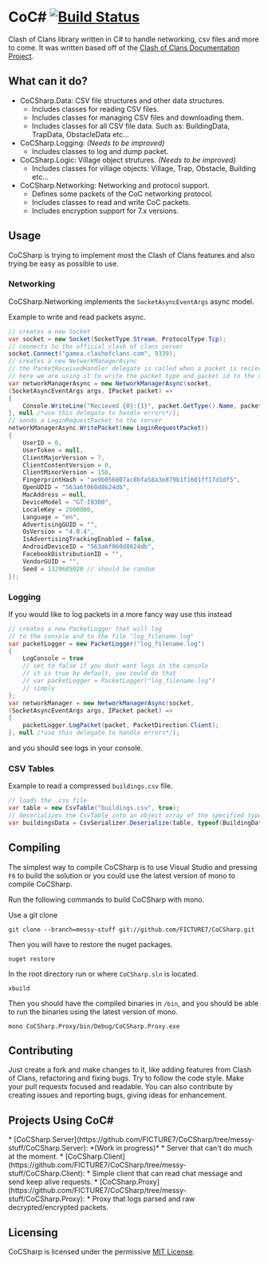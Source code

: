 <h1> 
CoC# <a href="https://travis-ci.org/FICTURE7/CoCSharp"><img src="https://travis-ci.org/FICTURE7/CoCSharp.svg?branch=messy-stuff" alt="Build Status"></a>
</h1>

Clash of Clans library written in C# to handle networking, csv files and more to come. It was written based off of the [Clash of Clans Documentation Project](https://github.com/clanner/cocdp/).

## What can it do?
* CoCSharp.Data: CSV file structures and other data structures.
  * Includes classes for reading CSV files.
  * Includes classes for managing CSV files and downloading them.
  * Includes classes for all CSV file data. Such as: BuildingData, TrapData, ObstacleData etc...
* CoCSharp.Logging: *(Needs to be improved)*
  * Includes classes to log and dump packet.
* CoCSharp.Logic: Village object strutures. *(Needs to be improved)*
  * Includes classes for village objects: Village, Trap, Obstacle, Building etc...
* CoCSharp.Networking: Networking and protocol support.
  * Defines some packets of the CoC networking protocol.
  * Includes classes to read and write CoC packets.
  * Includes encryption support for 7.x versions.
  
## Usage
CoCSharp is trying to implement most the Clash of Clans features and also trying be easy as possible to use.

### Networking
CoCSharp.Networking implements the `SocketAsyncEventArgs` async model.

Example to write and read packets async.
```c#
// creates a new Socket
var socket = new Socket(SocketType.Stream, ProtocolType.Tcp);
// connects to the official clash of clans server
socket.Connect("gamea.clashofclans.com", 9339);
// creates a new NetworkManagerAsync
// the PacketReceivedHandler delegate is called when a packet is recieved
// here we are using it to write the packet type and packet id to the console
var networkManagerAsync = new NetworkManagerAsync(socket, 
(SocketAsyncEventArgs args, IPacket packet) =>
{
    Console.WriteLine("Recieved {0}:{1}", packet.GetType().Name, packet.ID);
}, null /*use this delegate to handle errors*/);
// sends a LoginRequestPacket to the server
networkManagerAsync.WritePacket(new LoginRequestPacket()
{
    UserID = 0, 
    UserToken = null,
    ClientMajorVersion = 7,
    ClientContentVersion = 0,
    ClientMinorVersion = 156,
    FingerprintHash = "ae9b056807ac8bfa58a3e879b1f1601ff17d1df5",
    OpenUDID = "563a6f060d8624db",
    MacAddress = null,
    DeviceModel = "GT-I9300",
    LocaleKey = 2000000,
    Language = "en",
    AdvertisingGUID = "",
    OsVersion = "4.0.4",
    IsAdvertisingTrackingEnabled = false,
    AndroidDeviceID = "563a6f060d8624db",
    FacebookDistributionID = "",
    VendorGUID = "",
    Seed = 1329685020 // should be random
});
```

### Logging
If you would like to log packets in a more fancy way use this instead
```c#
// creates a new PacketLogger that will log
// to the console and to the file "log_filename.log"
var packetLogger = new PacketLogger("log_filename.log")
{
    LogConsole = true
    // set to false if you dont want logs in the console
    // it is true by default, you could do that
    // var packetLogger = PacketLogger("log_filename.log")
    // simply
};
var networkManager = new NetworkManagerAsync(socket, 
(SocketAsyncEventArgs args, IPacket packet) =>
{
    packetLogger.LogPacket(packet, PacketDirection.Client);
}, null /*use this delegate to handle errors*/);
```
and you should see logs in your console.


### CSV Tables
Example to read a compressed `buildings.csv` file.
```c#
// loads the .csv file
var table = new CsvTable("buildings.csv", true);
// deserializes the CsvTable into an object array of the specified type.
var buildingsData = CsvSerializer.Deserialize(table, typeof(BuildingData));
```

## Compiling
The simplest way to compile CoCSharp is to use Visual Studio and pressing `F6` to build the solution or you could use the latest version of mono to compile CoCSharp.

Run the following commands to build CoCSharp with mono.

Use a git clone
```
git clone --branch=messy-stuff git://github.com/FICTURE7/CoCSharp.git
```
Then you will have to restore the nuget packages.
```
nuget restore
```
In the root directory run or where `CoCSharp.sln` is located.
```
xbuild
```
Then you should have the compiled binaries in `/bin`, and you should be able to run the binaries using the latest version of mono.

```
mono CoCSharp.Proxy/bin/Debug/CoCSharp.Proxy.exe
```

## Contributing
Just create a fork and make changes to it, like adding features from Clash of Clans, refactoring and fixing bugs. Try to follow the code style. Make your pull requests focused and readable. You can also contribute by creating issues and reporting bugs, giving ideas for enhancement.

<h2>Projects Using CoC#</h2>
* [CoCSharp.Server](https://github.com/FICTURE7/CoCSharp/tree/messy-stuff/CoCSharp.Server): *(Work in progress)*
  * Server that can't do much at the moment.
* [CoCSharp.Client](https://github.com/FICTURE7/CoCSharp/tree/messy-stuff/CoCSharp.Client):
  * Simple client that can read chat message and send keep alive requests.
* [CoCSharp.Proxy](https://github.com/FICTURE7/CoCSharp/tree/messy-stuff/CoCSharp.Proxy):
  * Proxy that logs parsed and raw decrypted/encrypted packets.

## Licensing
CoCSharp is licensed under the permissive [MIT License](http://mit-license.org/).
